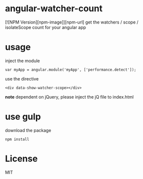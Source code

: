 # angular-watcher-count

[![NPM Version][npm-image]][npm-url]
get the watchers / scope / isolateScope count for your angular app

# usage

inject the module

```
var myApp = angular.module('myApp', ['performance.detect']);

```

use the directive

```
<div data-show-watcher-scope></div>

```

**note** dependent on jQuery, please inject the jQ file to index.html

# use gulp

download the package

```
npm install

```


# License
MIT

